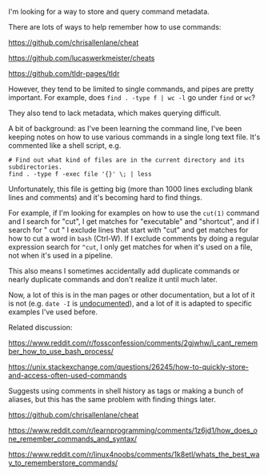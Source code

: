 I'm looking for a way to store and query command metadata.

There are lots of ways to help remember how to use commands:

<https://github.com/chrisallenlane/cheat>

<https://github.com/lucaswerkmeister/cheats>

<https://github.com/tldr-pages/tldr>

However, they tend to be limited to single commands, and pipes are pretty important. For example, does `find . -type f | wc -l` go under `find` or `wc`?

They also tend to lack metadata, which makes querying difficult.

A bit of background: as I've been learning the command line, I've been keeping notes on how to use various commands in a single long text file. It's commented like a shell script, e.g.

    # Find out what kind of files are in the current directory and its subdirectories.
    find . -type f -exec file '{}' \; | less

Unfortunately, this file is getting big (more than 1000 lines excluding blank lines and comments) and it's becoming hard to find things.

For example, if I'm looking for examples on how to use the `cut(1)` command and I search for "cut", I get matches for "executable" and "shortcut", and if I search for " cut " I exclude lines that start with "cut" and get matches for how to cut a word in `bash` (Ctrl-W). If I exclude comments by doing a regular expression search for `^cut`, I only get matches for when it's used on a file, not when it's used in a pipeline.

This also means I sometimes accidentally add duplicate commands or nearly duplicate commands and don't realize it until much later.

Now, a lot of this is in the man pages or other documentation, but a lot of it is not (e.g. `date -I` is [undocumented](https://lists.gnu.org/archive/html/bug-coreutils/2006-01/msg00155.html)), and a lot of it is adapted to specific examples I've used before.

Related discussion:

https://www.reddit.com/r/fossconfession/comments/2gjwhw/i_cant_remember_how_to_use_bash_process/

https://unix.stackexchange.com/questions/26245/how-to-quickly-store-and-access-often-used-commands

Suggests using comments in shell history as tags or making a bunch of aliases, but this has the same problem with finding things later.

https://github.com/chrisallenlane/cheat

https://www.reddit.com/r/learnprogramming/comments/1z6jd1/how_does_one_remember_commands_and_syntax/

https://www.reddit.com/r/linux4noobs/comments/1k8etl/whats_the_best_way_to_rememberstore_commands/